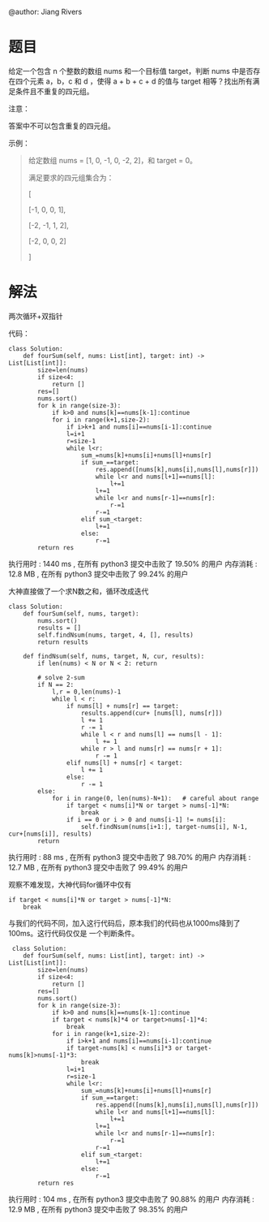 @author: Jiang Rivers
# 题目

给定一个包含 n 个整数的数组 nums 和一个目标值 target，判断 nums 中是否存在四个元素 a，b，c 和 d ，使得 a + b + c + d 的值与 target 相等？找出所有满足条件且不重复的四元组。

注意：

答案中不可以包含重复的四元组。

示例：

> 给定数组 nums = [1, 0, -1, 0, -2, 2]，和 target = 0。
>
> 满足要求的四元组集合为：
>
> [
>
>   [-1,  0, 0, 1],
>
>   [-2, -1, 1, 2],
>
>   [-2,  0, 0, 2]
>
> ]

# 解法
两次循环+双指针

代码：

    class Solution:
        def fourSum(self, nums: List[int], target: int) -> List[List[int]]:
            size=len(nums)
            if size<4:
                return []
            res=[]
            nums.sort()
            for k in range(size-3):
                if k>0 and nums[k]==nums[k-1]:continue
                for i in range(k+1,size-2):
                    if i>k+1 and nums[i]==nums[i-1]:continue
                    l=i+1
                    r=size-1
                    while l<r:
                        sum_=nums[k]+nums[i]+nums[l]+nums[r]
                        if sum_==target:
                            res.append([nums[k],nums[i],nums[l],nums[r]])
                            while l<r and nums[l+1]==nums[l]:
                                l+=1
                            l+=1
                            while l<r and nums[r-1]==nums[r]:
                                r-=1
                            r-=1
                        elif sum_<target:
                            l+=1
                        else:
                            r-=1
            return res
        
        
执行用时 :
1440 ms
, 在所有 python3 提交中击败了
19.50%
的用户
内存消耗 :
12.8 MB
, 在所有 python3 提交中击败了
99.24%
的用户


大神直接做了一个求N数之和，循环改成迭代

    class Solution:
        def fourSum(self, nums, target):
            nums.sort()
            results = []
            self.findNsum(nums, target, 4, [], results)
            return results

        def findNsum(self, nums, target, N, cur, results):
            if len(nums) < N or N < 2: return

            # solve 2-sum
            if N == 2:
                l,r = 0,len(nums)-1
                while l < r:
                    if nums[l] + nums[r] == target:
                        results.append(cur+ [nums[l], nums[r]])
                        l += 1
                        r -= 1
                        while l < r and nums[l] == nums[l - 1]:
                            l += 1
                        while r > l and nums[r] == nums[r + 1]:
                            r -= 1
                    elif nums[l] + nums[r] < target:
                        l += 1
                    else:
                        r -= 1
            else:
                for i in range(0, len(nums)-N+1):   # careful about range
                    if target < nums[i]*N or target > nums[-1]*N:
                        break
                    if i == 0 or i > 0 and nums[i-1] != nums[i]:
                        self.findNsum(nums[i+1:], target-nums[i], N-1, cur+[nums[i]], results)
            return
执行用时 :
88 ms
, 在所有 python3 提交中击败了
98.70%
的用户
内存消耗 :
12.7 MB
, 在所有 python3 提交中击败了
99.49%
的用户        
        
        
观察不难发现，大神代码for循环中仅有
                    
    if target < nums[i]*N or target > nums[-1]*N:
        break      
          
与我们的代码不同，加入这行代码后，原本我们的代码也从1000ms降到了100ms。这行代码仅仅是
一个判断条件。
 
     class Solution:
        def fourSum(self, nums: List[int], target: int) -> List[List[int]]:
            size=len(nums)
            if size<4:
                return []
            res=[]
            nums.sort()
            for k in range(size-3):
                if k>0 and nums[k]==nums[k-1]:continue
                if target < nums[k]*4 or target>nums[-1]*4:
                    break
                for i in range(k+1,size-2):
                    if i>k+1 and nums[i]==nums[i-1]:continue
                    if target-nums[k] < nums[i]*3 or target-nums[k]>nums[-1]*3:
                        break
                    l=i+1
                    r=size-1
                    while l<r:
                        sum_=nums[k]+nums[i]+nums[l]+nums[r]
                        if sum_==target:
                            res.append([nums[k],nums[i],nums[l],nums[r]])
                            while l<r and nums[l+1]==nums[l]:
                                l+=1
                            l+=1
                            while l<r and nums[r-1]==nums[r]:
                                r-=1
                            r-=1
                        elif sum_<target:
                            l+=1
                        else:
                            r-=1
            return res    
        
执行用时 :
104 ms
, 在所有 python3 提交中击败了
90.88%
的用户
内存消耗 :
12.9 MB
, 在所有 python3 提交中击败了
98.35%
的用户
   